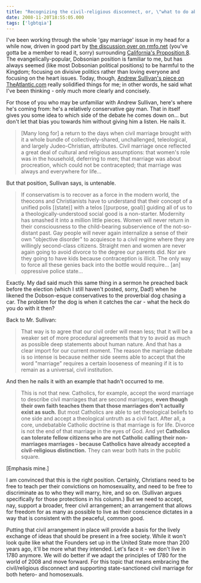 ```yaml
---
title: "Recognizing the civil-religious disconnect, or, \"what to do about 'gay marriage'\""
date: 2008-11-20T18:55:05.000
tags: ['lgbtqia']
---
```


I've been working through the whole 'gay marriage' issue in my head for a while now, driven in good part by [the discussion over on rmfo.net](http://rocksmyfaceoff.net/forum/index.php/topic,65377.0.html) (you've gotta be a member to read it, sorry) surrounding [California's Proposition 8](http://en.wikipedia.org/wiki/California_Proposition_8_(2008)). The evangelically-popular, Dobsonian position is familiar to me, but has always seemed (like most Dobsonian political positions) to be harmful to the Kingdom; focusing on divisive politics rather than loving everyone and focusing on the heart issues. Today, though, [Andrew Sullivan's piece on TheAtlantic.com](http://andrewsullivan.theatlantic.com/the_daily_dish/2008/11/modernity-faith.html) really solidified things for me; in other words, he said what I've been thinking - only much more clearly and concisely.

For those of you who may be unfamiliar with Andrew Sullivan, here's where he's coming from: he's a relatively conservative gay man. That in itself gives you some idea to which side of the debate he comes down on... but don't let that bias you towards him without giving him a listen. He nails it.

> \[Many long for\] a return to the days when civil marriage brought with it a whole bundle of collectively-shared, unchallenged, teleological, and largely Judeo-Christian, attributes. Civil marriage once reflected a great deal of cultural and religious assumptions: that women's role was in the household, deferring to men; that marriage was about procreation, which could not be contracepted; that marriage was always and everywhere for life...

But that position, Sullivan says, is untenable.

> If conservatism is to recover as a force in the modern world, the theocons and Christianists have to understand that their concept of a unified polis \[(state)\] with a telos \[(purpose, goal)\] guiding all of us to a theologically-understood social good is a non-starter. Modernity has smashed it into a million little pieces. Women will never return in their consciousness to the child-bearing subservience of the not-so-distant past. Gay people will never again internalize a sense of their own "objective disorder" to acquiesce to a civil regime where they are willingly second-class citizens. Straight men and women are never again going to avoid divorce to the degree our parents did. Nor are they going to have kids because contraception is illicit. The only way to force all these genies back into the bottle would require... \[an\] oppressive police state...

Exactly. My dad said much this same thing in a sermon he preached back before the election (which I still haven't posted, sorry, Dad!) when he likened the Dobson-esque conservatives to the proverbial dog chasing a car. The problem for the dog is when it catches the car - what the heck do you do with it then?

Back to Mr. Sullivan:

> That way is to agree that our civil order will mean less; that it will be a weaker set of more procedural agreements that try to avoid as much as possible deep statements about human nature. And that has a clear import for our current moment. The reason the marriage debate is so intense is because neither side seems able to accept that the word "marriage" requires a certain looseness of meaning if it is to remain as a universal, civil institution.

And then he nails it with an example that hadn't occurred to me.

> This is not that new. Catholics, for example, accept the word marriage to describe civil marriages that are second marriages, **even though their own faith teaches them that those marriages don't actually exist as such.** But most Catholics are able to set theological beliefs to one side and accept a theological untruth as a civil fact. After all, a core, undebatable Catholic doctrine is that marriage is for life. Divorce is not the end of that marriage in the eyes of God. And yet **Catholics can tolerate fellow citizens who are not Catholic calling their non-marriages marriages - because Catholics have already accepted a civil-religious distinction.** They can wear both hats in the public square.

\[Emphasis mine.\]

I am convinced that this is the right position. Certainly, Christians need to be free to teach per their convictions on homosexuality, and need to be free to discriminate as to who they will marry, hire, and so on. (Sullivan argues specifically for those protections in his column.) But we need to accept, nay, support a broader, freer civil arrangement; an arrangement that allows for freedom for as many as possible to live as their conscience dictates in a way that is consistent with the peaceful, common good.

Putting that civil arrangement in place will provide a basis for the lively exchange of ideas that should be present in a free society. While it won't look quite like what the Founders set up in the United State more than 200 years ago, it'll be more what they intended. Let's face it - we don't live in 1780 anymore. We will do better if we adapt the principles of 1780 for the world of 2008 and move forward. For this topic that means embracing the civil/religious disconnect and supporting state-sanctioned civil marriage for both hetero- and homosexuals.
